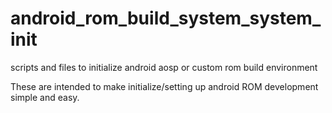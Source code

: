android_rom_build_system_system_init
====================================

scripts and files to initialize android aosp or custom rom build environment

These are intended to make initialize/setting up android ROM development simple and easy.
